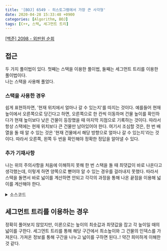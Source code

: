 ```yaml
---
title: '[BOJ] 6549 - 히스토그램에서 가장 큰 사각형'
date: 2020-04-28 15:33:48 +0900
categories: [Algorithm, BOJ]
tags: [C++, 스택, 세그먼트 트리]
---
```


[[백준] 2098 - 외판원 순회](https://www.acmicpc.net/problem/6549)

## 접근
두 가지 풀이법이 있다. 첫째는 스택을 이용한 풀이법, 둘째는 세그먼트 트리를 이용한 풀이법이다.<br>
나는 스택을 사용해 풀었다.

### 스택을 사용한 경우
쉽게 표현하자면, '현재 위치에서 얼마나 갈 수 있는지'를 따지는 것이다. 예를들어 현재 높이에서 오른쪽으로 당긴다고 하면, 오른쪽으로 한 칸씩 이동하며 건물 높이를 확인하다가 현재 높이보다 낮은 건물이 등장했을 때 마지막 지점으로 기록하는 것이다. 따라서 항상 스택에는 현재 위치보다 큰 건물만 남아있어야 한다. 여기서 조심할 것은, 한 번 배열을 돌 때 알 수 있는 것은 '현재 건물에서 해당 방향으로 얼마나 갈 수 있는지'라는 것이다.
따라서 오른쪽, 왼쪽 두 번을 확인해야 정확한 정답을 알아낼 수 있다.<br>

### 추가 기재사항
나는 위의 주의사항을 처음에 이해하지 못해 한 번 스택을 돌 때 최댓값이 바로 나온다고 생각했는데, 이렇게 하면 양쪽으로 뻗어야 알 수 있는 경우를 걸러내지 못했다. 따라서 스택을 돌면서 바로 넓이를 계산하면 안되고 각각의 과정을 통해 나온 끝점을 이용해 넓이를 계산해야 한다.

<details>
  <summary> 소스코드 </summary>
    <div markdown="1">

```c++
#include <iostream>
#include <algorithm>
#include <limits.h>
#include <cmath>
#include <float.h>
#include <stack>
#define INF 987654321
using namespace std;
typedef long long ll;

ll square[100005], L[100005], R[100005];
stack<ll> s;

int main(void) {
	while (true) {
		ll n, ans = 0;
		scanf("%lld", &n);
		if (!n) break;
		for (ll i = 0; i < n; i++) {
			scanf("%lld", square + i);
		}

		for (ll i = 0; i < n; i++) {
			while (!s.empty() && square[s.top()] > square[i]) {
				R[s.top()] = i;
				s.pop();
			}
			s.push(i);
		}
		while (!s.empty()) {
			R[s.top()] = n;
			s.pop();
		}
		for (ll i = n - 1; i >= 0; i--) {
			while (!s.empty() && square[s.top()] > square[i]) {
				L[s.top()] = i;
				s.pop();
			}
			s.push(i);
		}
		while (!s.empty()) {
			L[s.top()] = -1;
			s.pop();
		}
		for (ll i = 0; i < n; i++) {
			ans = max(ans, (R[i] - L[i] - 1) * square[i]);
		}
		printf("%lld\n", ans);
	}
	return 0;
}
```

</div>
</details>

## 세그먼트 트리를 이용하는 경우
정확히 풀어보지 않았지만, 이론으로는 높이의 최솟값과 최댓값을 잡고 각 높이일 때의 넓이를 구한다. 세그먼트 트리를 통해 해당 구간에서 최소높이와 그 건물의 인덱스를 가져온다. 가져온 정보를 통해 구간을 나누고 넓이를 구하면 된다..! 약간 희미하게 이해한 것 같다.